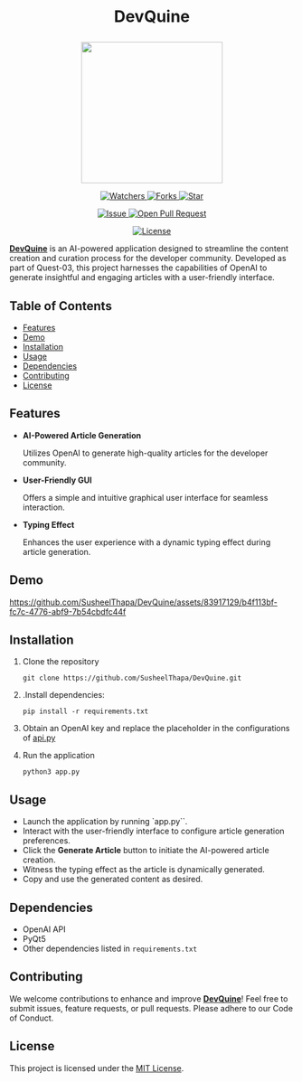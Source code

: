 # <p align="center">DevQuine</p>


<p align="center"><img src="https://github.com/SusheelThapa/DevQuine/assets/83917129/ca934ff8-d3ea-495e-a155-3f9b1d652ff7" width="250" height="250"/></p>

<p align="center">
    <p align="center">
        <a href="https://github.com/SusheelThapa/DevQuine/" target="blank">
            <img src="https://img.shields.io/github/watchers/SusheelThapa/DevQuine?style=for-the-badge&logo=appveyor" alt="Watchers"/>
        </a>
        <a href="https://github.com/SusheelThapa/DevQuine/fork" target="blank">
            <img src="https://img.shields.io/github/forks/SusheelThapa/DevQuine?style=for-the-badge&logo=appveyor" alt="Forks"/>
        </a>
        <a href="https://github.com/SusheelThapa/DevQuine/stargazers" target="blank">
            <img src="https://img.shields.io/github/stars/SusheelThapa/DevQuine?style=for-the-badge&logo=appveyor" alt="Star"/>
        </a>
    </p>
    <p align="center">
        <a href="https://github.com/SusheelThapa/DevQuine/issues" target="blank">
            <img src="https://img.shields.io/github/issues/SusheelThapa/DevQuine.svg?style=for-the-badge&logo=appveyor" alt="Issue"/>
        </a>
        <a href="https://github.com/SusheelThapa/DevQuine/pulls" target="blank">
            <img src="https://img.shields.io/github/issues-pr/SusheelThapa/DevQuine.svg?style=for-the-badge&logo=appveyor" alt="Open Pull Request"/>
        </a>
    </p>
    <p align="center">
        <a href="https://github.com/SusheelThapa/DevQuine/blob/master/LICENSE" target="blank">
            <img src="https://img.shields.io/github/license/SusheelThapa/DevQuine?style=for-the-badge&logo=appveyor" alt="License" />
        </a>
    </p>
</p>

[**DevQuine**](https://github.com/SusheelThapa/DevQuine) is an AI-powered application designed to streamline the content creation and curation process for the developer community. Developed as part of Quest-03, this project harnesses the capabilities of OpenAI to generate insightful and engaging articles with a user-friendly interface.

## Table of Contents


- [Features](#features)
- [Demo](#demo)
- [Installation](#installation)
- [Usage](#usage)
- [Dependencies](#dependencies)
- [Contributing](#contributing)
- [License](#license)

## Features

- **AI-Powered Article Generation**

  Utilizes OpenAI to generate high-quality articles for the developer community.

- **User-Friendly GUI**

  Offers a simple and intuitive graphical user interface for seamless interaction.

- **Typing Effect**

  Enhances the user experience with a dynamic typing effect during article generation.

## Demo

https://github.com/SusheelThapa/DevQuine/assets/83917129/b4f113bf-fc7c-4776-abf9-7b54cbdfc44f

## Installation

1. Clone the repository

   ```shell
   git clone https://github.com/SusheelThapa/DevQuine.git
   ```

2. .Install dependencies:

   ```shell
   pip install -r requirements.txt
   ```

3. Obtain an OpenAI key and replace the placeholder in the configurations of [api.py](./api.py#L4)

4. Run the application

   ```shell
   python3 app.py
   ```

## Usage

- Launch the application by running `app.py``.
- Interact with the user-friendly interface to configure article generation preferences.
- Click the **Generate Article** button to initiate the AI-powered article creation.
- Witness the typing effect as the article is dynamically generated.
- Copy and use the generated content as desired.

## Dependencies

- OpenAI API
- PyQt5
- Other dependencies listed in `requirements.txt`

## Contributing

We welcome contributions to enhance and improve [**DevQuine**](https://github.com/SusheelThapa/DevQuine)! Feel free to submit issues, feature requests, or pull requests. Please adhere to our Code of Conduct.

## License

This project is licensed under the [MIT License](./LICENSE).
